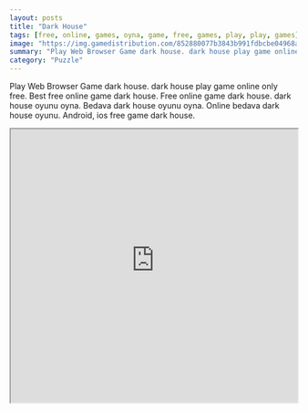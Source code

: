 ```yaml
---
layout: posts
title: "Dark House"
tags: [free, online, games, oyna, game, free, games, play, play, games]
image: "https://img.gamedistribution.com/852880077b3843b991fdbcbe04968a07.jpg"
summary: "Play Web Browser Game dark house. dark house play game online only free. Best free online game dark house. Free online game dark house. dark house oyunu oyna. Bedava dark house oyunu oyna. Online bedava dark house oyunu. Android, ios free game dark house."
category: "Puzzle"
---
```


Play Web Browser Game dark house. dark house play game online only free. Best free online game dark house. Free online game dark house. dark house oyunu oyna. Bedava dark house oyunu oyna. Online bedava dark house oyunu. Android, ios free game dark house.

<iframe width="100%" height="480px;" src="https://flash.gamedistribution.com?game=852880077b3843b991fdbcbe04968a07"></iframe>